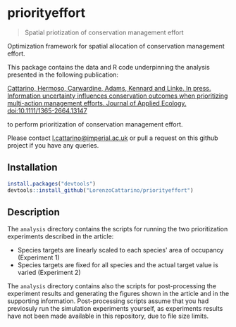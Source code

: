 # priorityeffort

> Spatial priotization of conservation management effort

Optimization framework for spatial allocation of conservation management effort.

This package contains the data and R code underpinning the analysis presented in the following publication:

[Cattarino, Hermoso, Carwardine, Adams, Kennard and Linke. In press. Information uncertainty influences conservation outcomes when prioritizing multi-action management efforts. Journal of Applied Ecology. doi:10.1111/1365-2664.13147](http://onlinelibrary.wiley.com/doi/10.1111/1365-2664.13147/full)

to perform prioritization of conservation management effort. 

Please contact l.cattarino@imperial.ac.uk or pull a request on this github project if you have any queries.

## Installation
```r
install.packages("devtools")
devtools::install_github("LorenzoCattarino/priorityeffort")
```

## Description

The `analysis` directory contains the scripts for running the two prioritization experiments described in the article:
* Species targets are linearly scaled to each species' area of occupancy (Experiment 1)
* Species targets are fixed for all species and the actual target value is varied (Experiment 2) 

The `analysis` directory contains also the scripts for post-processing the experiment results and generating the figures shown in the article and in the supporting information. Post-processing scripts assume that you had previosuly run the simulation experiments yourself, as experiments results have not been made available in this repository, due to file size limits. 
